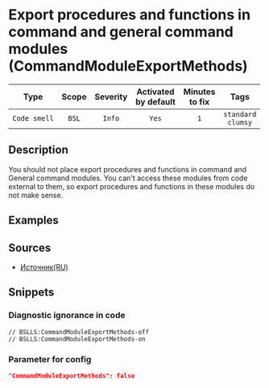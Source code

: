 # Export procedures and functions in command and general command modules (CommandModuleExportMethods)

 Type | Scope | Severity | Activated<br>by default | Minutes<br>to fix | Tags 
 :-: | :-: | :-: | :-: | :-: | :-: 
 `Code smell` | `BSL` | `Info` | `Yes` | `1` | `standard`<br>`clumsy` 

<!-- Блоки выше заполняются автоматически, не трогать -->
## Description
You should not place export procedures and functions in command and General command modules. You can't access these modules
from code external to them, so export procedures and functions in these modules do not make sense.

## Examples
<!-- В данном разделе приводятся примеры, на которые диагностика срабатывает, а также можно привести пример, как можно исправить ситуацию -->

## Sources

* [Источник(RU)](https://its.1c.ru/db/v8std/content/544/hdoc)

## Snippets

<!-- Блоки ниже заполняются автоматически, не трогать -->
### Diagnostic ignorance in code

```bsl
// BSLLS:CommandModuleExportMethods-off
// BSLLS:CommandModuleExportMethods-on
```

### Parameter for config

```json
"CommandModuleExportMethods": false
```
